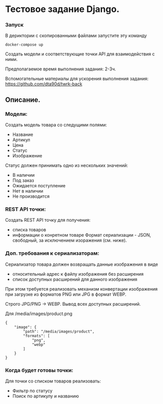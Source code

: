 # Тестовое задание Django.

### Запуск
В дериктории с скопированными файлами запустите эту команду
```commandline
docker-compose up 
```



Создать модели и соответствующие точки API для взаимодействия с ними.

Предполагаемое время выполнения задания: 2-3ч.

Вспомогательные материалы для ускорения выполнения задания:
https://github.com/dta90d/twrk-back

## Описание.

### Модели:

Создать модель товара со следущими полями:
- Название
- Артикул
- Цена
- Статус
- Изображение

Статус должен принимать одно из нескольких значений:

- В наличии
- Под заказ
- Ожидается поступление
- Нет в наличии
- Не производится

### REST API точки:

Создать REST API точку для получения:
- списка товаров
- информации о конретном товаре
Формат сериализации - JSON, свободный, за исключением изоражения (см. ниже).

### Доп. требования к сериализаторам:
Сериализатор товара должен возвращать данные изображения в виде
- относительный адрес к файлу изображения без расширения
- список доступных расширений для данного изображения

При этом требуется реализовать механизм конвертации изображения при загрузке из
форматов PNG или JPG в формат WEBP.

Строго JPG/PNG -> WEBP. Вывод всех доступных расширений.

Для /media/images/product.png
```commandline
{
    "image": {
        "path": "/media/images/product",
        "formats": [
            "png",
            "webp"
        ]
    }
}
```

### Когда будет готовы точки:

Для точки со списком товаров реализовать:

- Фильтр по статусу
- Поиск по артикулу и названию

